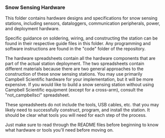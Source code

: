 ### Snow Sensing Hardware

This folder contains hardware designs and specifications for snow sensing stations, including sensors, dataloggers, communication peripherals, power, and deployment hardware.

Specific guidance on soldering, wiring, and constructing the station can be found in their respective guide files in this folder. Any programming and software instructions are found in the "code" folder of the repository.

The hardware spreadsheets contain all the hardware components that are part of the actual station deployment. The two spreadsheets contain different materials because there are two general approaches to the construction of these snow sensing stations. You may use primarily Campbell Scientific hardware for your implementation, but it will be more expensive. If you would like to build a snow sensing station without using Campbell Scientific equipment (except for a cross-arm), consult the "not_campbellsci" spreadsheet.

These spreadsheets do not include the tools, USB cables, etc. that you may likely need to successfully construct, program, and install the station. It should be clear what tools you will need for each step of the process.

Just make sure to read through the README files before beginning to know what hardware or tools you'll need before moving on.
